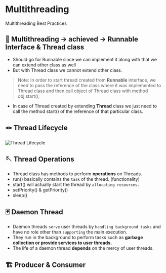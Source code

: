 # Multithreading
Multithreading Best Practices

## :thread: Multithreading -> achieved -> Runnable Interface & Thread class
- Should go for Runnable since we can implement it along with that we can extend other class as well
- But with Thread class we cannot extend other class.
> Note: In order to start thread created from **Runnable** interface, we need to pass the reference of the class where it was implemented to Thread class and then call object of Thread class with method obj.start();
- In case of Thread created by extending **Thread** class we just need to call the method start() of the reference of that particular class.

## :knot: Thread Lifecycle
![Thread Lifecycle](https://miro.medium.com/v2/resize:fit:1400/format:webp/1*AVdsesDdmzZz4XoKi-AHWQ.png)


## :sewing_needle: Thread Operations
- Thread class has methods to perform **operations** on Threads.
- run() basically contains the `task` of the thread. (functionality)
- start() will actually start the thread by `allocating resources.`
- setPriority() & getPriority()
- sleep()

## :black_joker: Daemon Thread
- Daemon threads `serve` user threads by `handling background tasks` and have no role other than `supporting` the main execution.
- They run in the background to perform tasks such as **garbage collection or provide services to user threads.**
- The life of a daemon thread **depends** on the mercy of user threads.


## :building_construction: Producer & Consumer
